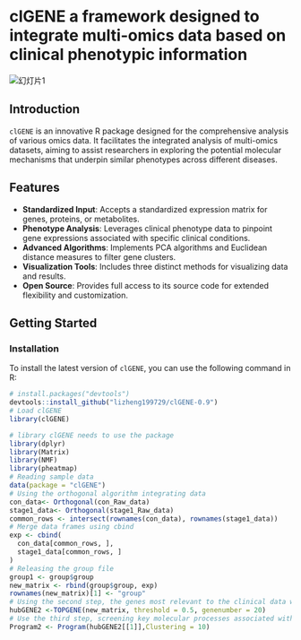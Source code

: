 # clGENE a framework designed to integrate multi-omics data based on clinical phenotypic information
![幻灯片1](https://github.com/lizheng199729/clGENE/assets/138444869/283902d1-f83c-46e3-a725-d13fc8b20639)


## Introduction

`clGENE` is an innovative R package designed for the comprehensive analysis of various omics data. It facilitates the integrated analysis of multi-omics datasets, aiming to assist researchers in exploring the potential molecular mechanisms that underpin similar phenotypes across different diseases.

## Features

- **Standardized Input**: Accepts a standardized expression matrix for genes, proteins, or metabolites.
- **Phenotype Analysis**: Leverages clinical phenotype data to pinpoint gene expressions associated with specific clinical conditions.
- **Advanced Algorithms**: Implements PCA algorithms and Euclidean distance measures to filter gene clusters.
- **Visualization Tools**: Includes three distinct methods for visualizing data and results.
- **Open Source**: Provides full access to its source code for extended flexibility and customization.

## Getting Started

### Installation

To install the latest version of `clGENE`, you can use the following command in R:

```R
# install.packages("devtools")
devtools::install_github("lizheng199729/clGENE-0.9")
# Load clGENE
library(clGENE)

# library clGENE needs to use the package
library(dplyr)
library(Matrix)
library(NMF)
library(pheatmap)
# Reading sample data
data(package = "clGENE")
# Using the orthogonal algorithm integrating data
con_data<- Orthogonal(con_Raw_data)
stage1_data<- Orthogonal(stage1_Raw_data)
common_rows <- intersect(rownames(con_data), rownames(stage1_data))
# Merge data frames using cbind
exp <- cbind(
  con_data[common_rows, ],
  stage1_data[common_rows, ]
)
# Releasing the group file
group1 <- group$group
new_matrix <- rbind(group$group, exp)
rownames(new_matrix)[1] <- "group"
# Using the second step, the genes most relevant to the clinical data were calculated
hubGENE2 <-TOPGENE(new_matrix, threshold = 0.5, genenumber = 20)
# Use the third step, screening key molecular processes associated with clinical information
Program2 <- Program(hubGENE2[[1]],Clustering = 10)

